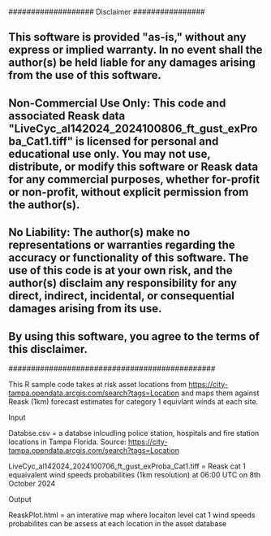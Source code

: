 ################### Disclaimer ################

## This software is provided "as-is," without any express or implied warranty. In no event shall the author(s) be held liable for any damages arising from the use of this software.

## **Non-Commercial Use Only**: This code and associated Reask data "LiveCyc_al142024_2024100806_ft_gust_exProba_Cat1.tiff" is licensed for personal and educational use only. You may not use, distribute, or modify this software or Reask data for any commercial purposes, whether for-profit or non-profit, without explicit permission from the author(s).

## **No Liability**: The author(s) make no representations or warranties regarding the accuracy or functionality of this software. The use of this code is at your own risk, and the author(s) disclaim any responsibility for any direct, indirect, incidental, or consequential damages arising from its use.

## By using this software, you agree to the terms of this disclaimer.

##############################################

This R sample code takes at risk asset locations from https://city-tampa.opendata.arcgis.com/search?tags=Location and maps them against Reask (1km) forecast estimates for category 1 equivlant winds at each site.

Input

Databse.csv = a databse inlcudling police station, hospitals and fire station locations in Tampa Florida. Source: https://city-tampa.opendata.arcgis.com/search?tags=Location

LiveCyc_al142024_2024100706_ft_gust_exProba_Cat1.tiff = Reask cat 1 equaivalent wind speeds probabilities (1km resolution) at 06:00 UTC on 8th October 2024

Output 

ReaskPlot.html = an interative map where locaiton level cat 1 wind speeds probabilites can be assess at each location in the asset database

